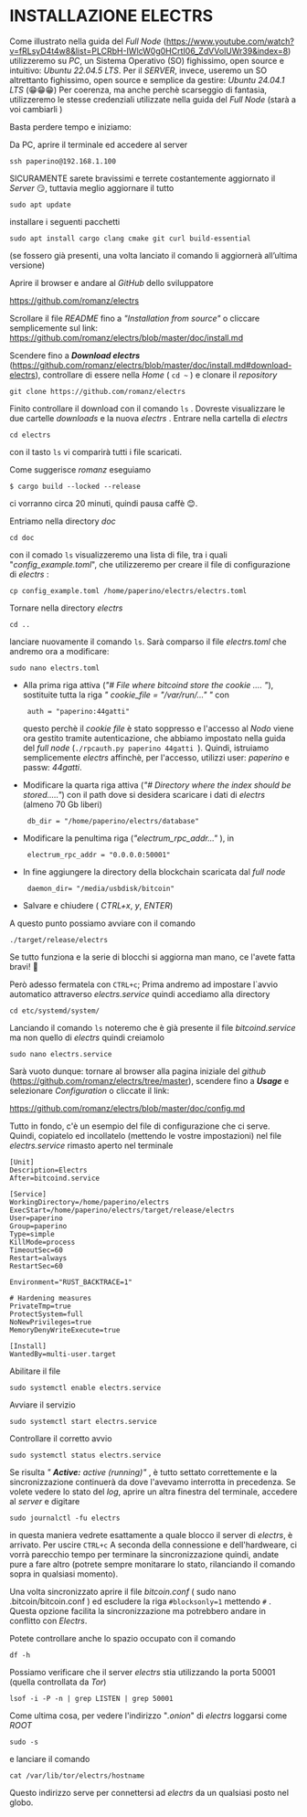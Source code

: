 # **INSTALLAZIONE ELECTRS**

Come illustrato nella guida del _Full Node_ (https://www.youtube.com/watch?v=fRLsyD4t4w8&list=PLCRbH-IWlcW0g0HCrtI06_ZdVVolUWr39&index=8) utilizzeremo su _PC_, un Sistema Operativo (SO) fighissimo, open source e intuitivo: _Ubuntu 22.04.5 LTS_. Per il _SERVER_, invece, useremo un SO 
altrettanto fighissimo, open source e semplice da gestire: _Ubuntu 24.04.1 LTS_ (😁😁😁)
Per coerenza, ma anche perchè scarseggio di fantasia, utilizzeremo le stesse credenziali utilizzate nella guida del _Full Node_ (starà a voi cambiarli ) 

Basta perdere tempo e iniziamo:

Da PC, aprire il terminale ed accedere al server

    ssh paperino@192.168.1.100

SICURAMENTE sarete bravissimi e terrete costantemente aggiornato il _Server_ 😏, tuttavia meglio aggiornare il tutto

	sudo apt update

installare i seguenti pacchetti 

    sudo apt install cargo clang cmake git curl build-essential
  
(se fossero già presenti, una volta lanciato il comando li aggiornerà all’ultima versione)

Aprire il browser e andare al _GitHub_ dello sviluppatore
	
 https://github.com/romanz/electrs

Scrollare il file _README_ fino a _"Installation from source"_ o cliccare semplicemente sul link: 
https://github.com/romanz/electrs/blob/master/doc/install.md

Scendere fino a _**Download electrs**_ (https://github.com/romanz/electrs/blob/master/doc/install.md#download-electrs), controllare di essere nella _Home_ ( `cd ~` ) e clonare il _repository_

	git clone https://github.com/romanz/electrs

Finito controllare il download con il comando `ls` . Dovreste visualizzare le due cartelle _downloads_ e la nuova _electrs_ .
Entrare nella cartella di _electrs_

	cd electrs

con il tasto `ls` vi comparirà tutti i file scaricati.

Come suggerisce _romanz_ eseguiamo

 	$ cargo build --locked --release

ci vorranno circa 20 minuti, quindi pausa caffè 😊.

Entriamo nella directory _doc_

	cd doc

con il comado `ls` visualizzeremo una lista di file, tra i quali "_config_example.toml_", che utilizzeremo per creare il file di configurazione di _electrs_ :

	cp config_example.toml /home/paperino/electrs/electrs.toml

Tornare nella directory _electrs_ 

	cd ..

lanciare nuovamente il comando `ls`. Sarà comparso il file _electrs.toml_ che andremo ora a modificare:

	sudo nano electrs.toml

 - Alla prima riga attiva (_"# File where bitcoind store the cookie .... "_), sostituite tutta la riga
_" cookie_file = "/var/run/..." "_ con

		auth = "paperino:44gatti"

   questo perchè il _cookie file_ è stato soppresso e l'accesso al _Nodo_ viene ora gestito tramite 
   autenticazione, che abbiamo impostato nella guida del _full node_ (`./rpcauth.py paperino 44gatti `). 
   Quindi, istruiamo semplicemente _electrs_ affinchè, per l'accesso, utilizzi user: _paperino_ e passw: 
   _44gatti_.

 - Modificare la quarta riga attiva (_"# Directory where the index should be stored....."_) con il path 
   dove si desidera scaricare i dati di _electrs_ (almeno 70 Gb liberi)

		db_dir = "/home/paperino/electrs/database"

 - Modificare la penultima riga (_"electrum_rpc_addr..."_ ), in

		electrum_rpc_addr = "0.0.0.0:50001"

 - In fine aggiungere la directory della blockchain scaricata dal _full node_ 

		daemon_dir= "/media/usbdisk/bitcoin"

 - Salvare e chiudere ( _CTRL+x_, _y_, _ENTER_)

A questo punto possiamo avviare con il comando

	./target/release/electrs

Se tutto funziona e la serie di blocchi si aggiorna man mano, ce l'avete fatta bravi! 🎉 

Però adesso fermatela con `CTRL+c`; 
Prima andremo ad impostare l`avvio automatico attraverso _electrs.service_ quindi accediamo alla directory

	cd etc/systemd/system/

Lanciando il comando `ls` noteremo che è già presente il file _bitcoind.service_ ma non quello di _electrs_ quindi creiamolo

	sudo nano electrs.service

Sarà vuoto dunque: tornare al browser alla pagina iniziale del _github_ (https://github.com/romanz/electrs/tree/master), scendere fino a _**Usage**_ e selezionare _Configuration_ o cliccate il link:

 https://github.com/romanz/electrs/blob/master/doc/config.md

Tutto in fondo, c'è un esempio del file di configurazione che ci serve. Quindi, copiatelo ed incollatelo (mettendo le vostre impostazioni) nel file _electrs.service_ rimasto aperto nel terminale

```
[Unit]
Description=Electrs
After=bitcoind.service

[Service]
WorkingDirectory=/home/paperino/electrs
ExecStart=/home/paperino/electrs/target/release/electrs 
User=paperino
Group=paperino
Type=simple
KillMode=process
TimeoutSec=60
Restart=always
RestartSec=60

Environment="RUST_BACKTRACE=1"

# Hardening measures
PrivateTmp=true
ProtectSystem=full
NoNewPrivileges=true
MemoryDenyWriteExecute=true

[Install]
WantedBy=multi-user.target
```

Abilitare il file 

	sudo systemctl enable electrs.service

Avviare il servizio

	sudo systemctl start electrs.service

Controllare il corretto avvio

	sudo systemctl status electrs.service

Se risulta _" **Active:** active (running)"_ , è tutto settato correttemente e la sincronizzazione continuerà da dove l'avevamo interrotta in precedenza. 
Se volete vedere lo stato del _log_, aprire un altra finestra del terminale, accedere al _server_ e digitare

	sudo journalctl -fu electrs

in questa maniera vedrete esattamente a quale blocco il server di _electrs_, è arrivato. Per uscire `CTRL+c` 
A seconda della connessione e dell'hardweare, ci vorrà parecchio tempo per terminare la sincronizzazione quindi, andate pure a fare altro (potrete sempre monitarare lo stato, rilanciando il comando sopra in qualsiasi momento).

Una volta sincronizzato aprire il file _bitcoin.conf_  ( sudo nano .bitcoin/bitcoin.conf ) ed escludere la riga 
`#blocksonly=1`
mettendo `#` .	
Questa opzione facilita la sincronizzazione ma potrebbero andare in conflitto con _Electrs_. 

Potete controllare anche lo spazio occupato con il comando

	df -h

Possiamo verificare che il server _electrs_ stia utilizzando la porta 50001 (quella controllata da _Tor_)  

	lsof -i -P -n | grep LISTEN | grep 50001

Come ultima cosa, per vedere l'indirizzo "_.onion_" di _electrs_ loggarsi come _ROOT_

	sudo -s

e lanciare il comando

	cat /var/lib/tor/electrs/hostname
  
Questo indirizzo serve per connettersi ad _electrs_ da un qualsiasi posto nel globo.

